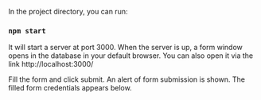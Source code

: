

In the project directory, you can run:

### `npm start`

It will start a server at port 3000. When the server is up, a form window opens in the database in your default browser. You can also open it via the link http://localhost:3000/

Fill the form and click submit. An alert of form submission is shown. The filled form credentials appears below.
